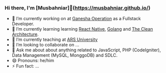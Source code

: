 ### Hi there, I'm [Musbahniar]👋(https://musbahniar.github.io/)


- 🔭 I’m currently working on at [Ganesha Operation](https://www.ganeshaoperation.com) as a Fullstack Developer.
- 🌱 I’m currently learning learning [React Native](https://reactnative.dev/), [Golang](https://go.dev/) and [The Clean Architecture](https://blog.cleancoder.com/uncle-bob/2012/08/13/the-clean-architecture.html).
- 🤔 I’m currently teaching at [ARS University](https://ars.ac.id/)
- 👯 I’m looking to collaborate on ...
- 💬 Ask me about about anything related to JavaScript, PHP (CodeIgniter), Data Management (MySQL, MonggoDB) and SDLC.
- 😄 Pronouns: he/him
- ⚡ Fun fact: ...
